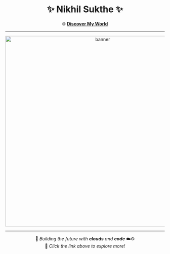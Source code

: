 <div align="center">

# ✨ **Nikhil Sukthe** ✨  

🌐 **[Discover My World](https://nikhilsukthe.vercel.app/)**  

---

<p align="center">
  <img src="https://user-images.githubusercontent.com/89832006/221408427-059a7f4c-30a6-4c17-832d-e37cc930f6ab.gif" alt="banner" width="600"/>
</p>

---

🎯 _Building the future with **clouds** and **code**_ ☁️⚙️  
🔗 _Click the link above to explore more!_

</div>
